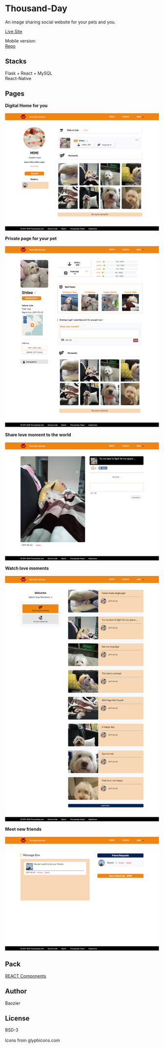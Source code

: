# Thousand-Day
An image sharing social website for your pets and you. <br/>

[Live Site](https://thousanday.com)<br/>

Mobile version:<br/>
[Repo](https://github.com/byn9826/Thousand-Day/tree/master/mobile)<br/>

Stacks
--
Flask + React + MySQL<br/>
React-Native

Pages
--
<b>Digital Home for you</b><br /><br />
![user](https://raw.githubusercontent.com/byn9826/Thousand-Day/master/~legend/user.png)<br/>

<b>Private page for your pet</b><br /><br />
![pet](https://raw.githubusercontent.com/byn9826/Thousand-Day/master/~legend/pet.png)<br/>

<b>Share love moment to the world</b><br /><br />
![moment](https://raw.githubusercontent.com/byn9826/Thousand-Day/master/~legend/moment.png)<br/>

<b>Watch love moments</b><br /><br />
![watch](https://raw.githubusercontent.com/byn9826/Thousand-Day/master/~legend/watch.png)<br/>

<b>Meet new friends</b><br /><br />
![message](https://raw.githubusercontent.com/byn9826/Thousand-Day/master/~legend/message.png)<br/>

Pack
--
[REACT Components](https://github.com/byn9826/Thousanday-React)

Author
--
Baozier

License
--
BSD-3 <br /><br />
Icons from glyphicons.com